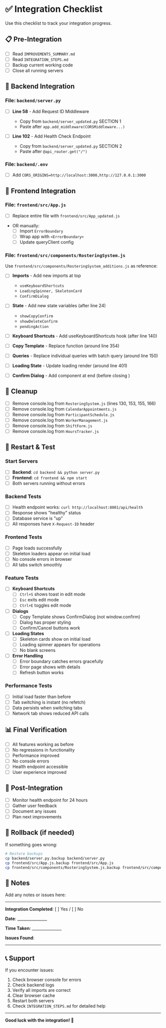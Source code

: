# ✅ Integration Checklist

Use this checklist to track your integration progress.

## 📋 Pre-Integration

- [ ] Read `IMPROVEMENTS_SUMMARY.md`
- [ ] Read `INTEGRATION_STEPS.md`
- [ ] Backup current working code
- [ ] Close all running servers

## 🔧 Backend Integration

### File: `backend/server.py`

- [ ] **Line 58** - Add Request ID Middleware
  - Copy from `backend/server_updated.py` SECTION 1
  - Paste after `app.add_middleware(CORSMiddleware...)`
  
- [ ] **Line 102** - Add Health Check Endpoint
  - Copy from `backend/server_updated.py` SECTION 2
  - Paste after `@api_router.get("/")`

### File: `backend/.env`

- [ ] Add `CORS_ORIGINS=http://localhost:3000,http://127.0.0.1:3000`

## 🎨 Frontend Integration

### File: `frontend/src/App.js`

- [ ] Replace entire file with `frontend/src/App_updated.js`
- OR manually:
  - [ ] Import `ErrorBoundary`
  - [ ] Wrap app with `<ErrorBoundary>`
  - [ ] Update queryClient config

### File: `frontend/src/components/RosteringSystem.js`

Use `frontend/src/components/RosteringSystem_additions.js` as reference:

- [ ] **Imports** - Add new imports at top
  - `useKeyboardShortcuts`
  - `LoadingSpinner, SkeletonCard`
  - `ConfirmDialog`

- [ ] **State** - Add new state variables (after line 24)
  - `showCopyConfirm`
  - `showDeleteConfirm`
  - `pendingAction`

- [ ] **Keyboard Shortcuts** - Add useKeyboardShortcuts hook (after line 140)

- [ ] **Copy Template** - Replace function (around line 354)

- [ ] **Queries** - Replace individual queries with batch query (around line 150)

- [ ] **Loading State** - Update loading render (around line 401)

- [ ] **Confirm Dialog** - Add component at end (before closing </div>)

## 🧹 Cleanup

- [ ] Remove console.log from `RosteringSystem.js` (lines 130, 153, 155, 166)
- [ ] Remove console.log from `CalendarAppointments.js`
- [ ] Remove console.log from `ParticipantSchedule.js`
- [ ] Remove console.log from `WorkerManagement.js`
- [ ] Remove console.log from `ShiftForm.js`
- [ ] Remove console.log from `HoursTracker.js`

## 🚀 Restart & Test

### Start Servers

- [ ] **Backend**: `cd backend && python server.py`
- [ ] **Frontend**: `cd frontend && npm start`
- [ ] Both servers running without errors

### Backend Tests

- [ ] Health endpoint works: `curl http://localhost:8001/api/health`
- [ ] Response shows "healthy" status
- [ ] Database service is "up"
- [ ] All responses have `X-Request-ID` header

### Frontend Tests

- [ ] Page loads successfully
- [ ] Skeleton loaders appear on initial load
- [ ] No console errors in browser
- [ ] All tabs switch smoothly

### Feature Tests

- [ ] **Keyboard Shortcuts**
  - [ ] `Ctrl+S` shows toast in edit mode
  - [ ] `Esc` exits edit mode
  - [ ] `Ctrl+E` toggles edit mode

- [ ] **Dialogs**
  - [ ] Copy Template shows ConfirmDialog (not window.confirm)
  - [ ] Dialog has proper styling
  - [ ] Confirm/Cancel buttons work

- [ ] **Loading States**
  - [ ] Skeleton cards show on initial load
  - [ ] Loading spinner appears for operations
  - [ ] No blank screens

- [ ] **Error Handling**
  - [ ] Error boundary catches errors gracefully
  - [ ] Error page shows with details
  - [ ] Refresh button works

### Performance Tests

- [ ] Initial load faster than before
- [ ] Tab switching is instant (no refetch)
- [ ] Data persists when switching tabs
- [ ] Network tab shows reduced API calls

## 📊 Final Verification

- [ ] All features working as before
- [ ] No regressions in functionality
- [ ] Performance improved
- [ ] No console errors
- [ ] Health endpoint accessible
- [ ] User experience improved

## 🎉 Post-Integration

- [ ] Monitor health endpoint for 24 hours
- [ ] Gather user feedback
- [ ] Document any issues
- [ ] Plan next improvements

## 🔄 Rollback (if needed)

If something goes wrong:

```bash
# Restore backups
cp backend/server.py.backup backend/server.py
cp frontend/src/App.js.backup frontend/src/App.js
cp frontend/src/components/RosteringSystem.js.backup frontend/src/components/RosteringSystem.js
```

## 📝 Notes

Add any notes or issues here:

---

**Integration Completed**: [ ] Yes / [ ] No

**Date**: _______________

**Time Taken**: _______________

**Issues Found**: 

---

## 📞 Support

If you encounter issues:

1. Check browser console for errors
2. Check backend logs
3. Verify all imports are correct
4. Clear browser cache
5. Restart both servers
6. Check `INTEGRATION_STEPS.md` for detailed help

---

**Good luck with the integration! 🚀**

